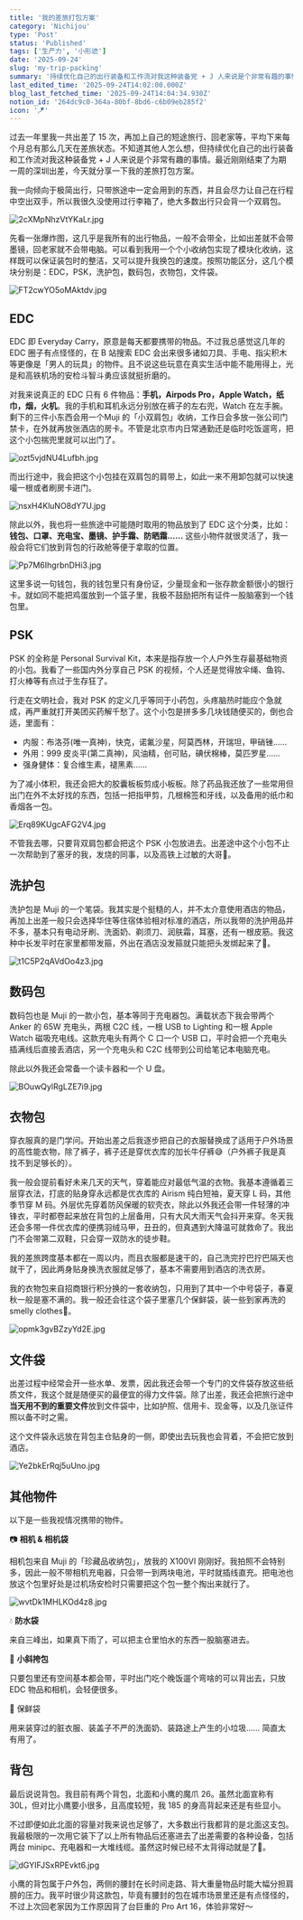 ```yaml
---
title: '我的差旅打包方案'
category: 'Nichijou'
type: 'Post'
status: 'Published'
tags: ['生产力', '小形迹']
date: '2025-09-24'
slug: 'my-trip-packing'
summary: '持续优化自己的出行装备和工作流对我这种装备党 + J 人来说是个非常有趣的事情。'
last_edited_time: '2025-09-24T14:02:00.000Z'
blog_last_fetched_time: '2025-09-24T14:04:34.930Z'
notion_id: '264dc9c0-364a-80bf-8bd6-c6b09eb285f2'
icon: '🪁'
---
```


过去一年里我一共出差了 15 次，再加上自己的短途旅行、回老家等，平均下来每个月总有那么几天在差旅状态。不知道其他人怎么想，但持续优化自己的出行装备和工作流对我这种装备党 + J 人来说是个非常有趣的事情。最近刚刚结束了为期一周的深圳出差，今天就分享一下我的差旅打包方案。

我一向倾向于极简出行，只带旅途中一定会用到的东西，并且会尽力让自己在行程中空出双手，所以我很久没使用过行李箱了，绝大多数出行只会背一个双肩包。

![2cXMpNhzVtYKaLr.jpg](https://cdn.sa.net/2025/09/24/2cXMpNhzVtYKaLr.jpg)

先看一张爆炸图，这几乎是我所有的出行物品，一般不会带全，比如出差就不会带墨镜，回老家就不会带电脑。可以看到我用一个个小收纳包实现了模块化收纳，这样既可以保证装包时的整洁，又可以提升我换包的速度。按照功能区分，这几个模块分别是：EDC，PSK，洗护包，数码包，衣物包，文件袋。

![FT2cwYO5oMAktdv.jpg](https://cdn.sa.net/2025/09/24/FT2cwYO5oMAktdv.jpg)

## EDC

EDC 即 Everyday Carry，原意是每天都要携带的物品。不过我总感觉这几年的 EDC 圈子有点怪怪的，在 B 站搜索 EDC 会出来很多诸如刀具、手电、指尖积木等更像是「男人的玩具」的物件。且不说这些玩意在真实生活中能不能用得上，光是和高铁机场的安检斗智斗勇应该就挺折磨的。

对我来说真正的 EDC 只有 6 件物品：**手机，Airpods Pro，Apple Watch，纸巾，烟，火机**。我的手机和耳机永远分别放在裤子的左右兜，Watch 在左手腕。剩下的三件小东西会用一个Muji 的「小双肩包」收纳，工作日会多放一张公司门禁卡，在外就再放张酒店的房卡。不管是北京市内日常通勤还是临时吃饭遛弯，把这个小包揣兜里就可以出门了。

![ozt5vjdNU4Lufbh.jpg](https://cdn.sa.net/2025/09/24/ozt5vjdNU4Lufbh.jpg)

而出行途中，我会把这个小包挂在双肩包的肩带上，如此一来不用卸包就可以快速嘬一根或者刷房卡进门。

![nsxH4KluNO8dY7U.jpg](https://cdn.sa.net/2025/09/24/nsxH4KluNO8dY7U.jpg)

除此以外，我也将一些旅途中可能随时取用的物品放到了 EDC 这个分类，比如：**钱包、口罩、充电宝、墨镜、护手霜、防晒霜……** 这些小物件就很灵活了，我一般会将它们放到背包的行政舱等便于拿取的位置。

![Pp7M6IhgrbnDHi3.jpg](https://cdn.sa.net/2025/09/24/Pp7M6IhgrbnDHi3.jpg)

这里多说一句钱包，我的钱包里只有身份证，少量现金和一张存款金额很小的银行卡。就如同不能把鸡蛋放到一个篮子里，我极不鼓励把所有证件一股脑塞到一个钱包里。

## PSK

PSK 的全称是 Personal Survival Kit，本来是指存放一个人户外生存最基础物资的小包。我看了一些国内外分享自己 PSK 的视频，个人还是觉得放伞绳、鱼钩、打火棒等有点过于生存狂了。

行走在文明社会，我对 PSK 的定义几乎等同于小药包，头疼脑热时能应个急就成，再严重就打开美团买药解千愁了。这个小包是拼多多几块钱随便买的，倒也合适，里面有：

- 内服：布洛芬(唯一真神)，快克，诺氟沙星，阿莫西林，开瑞坦，甲硝锉……
- 外用：999 皮炎平(第二真神)，风油精，创可贴，碘伏棉棒，莫匹罗星……
- 强身健体：复合维生素，褪黑素……

为了减小体积，我还会把大的胶囊板板剪成小板板。除了药品我还放了一些常用但出门在外不太好找的东西，包括一把指甲剪，几根棉签和牙线，以及备用的纸巾和香烟各一包。

![Erq89KUgcAFG2V4.jpg](https://cdn.sa.net/2025/09/24/Erq89KUgcAFG2V4.jpg)

不管我去哪，只要背双肩包都会把这个 PSK 小包放进去。出差途中这个小包不止一次帮助到了塞牙的我，发烧的同事，以及高铁上过敏的大哥🥺。

## 洗护包

洗护包是 Muji 的一个笔袋。我其实是个挺糙的人，并不太介意使用酒店的物品，再加上出差一般只会选择华住等住宿体验相对标准的酒店，所以我带的洗护用品并不多，基本只有电动牙刷、洗面奶、剃须刀、润肤霜，耳塞，还有一根皮筋。我这种中长发平时在家里都带发箍，外出在酒店没发箍就只能把头发绑起来了🤣。

![t1C5P2qAVdOo4z3.jpg](https://cdn.sa.net/2025/09/24/t1C5P2qAVdOo4z3.jpg)

## 数码包

数码包也是 Muji 的一款小包，基本等同于充电器包。满载状态下我会带两个 Anker 的 65W 充电头，两根 C2C 线，一根 USB to Lighting 和一根 Apple Watch 磁吸充电线。这款充电头有两个 C 口一个 USB 口，平时会把一个充电头插满线后直接丢酒店，另一个充电头和 C2C 线带到公司给笔记本电脑充电。

除此以外我还会常备一个读卡器和一个 U 盘。

![BOuwQylRgLZE7i9.jpg](https://cdn.sa.net/2025/09/24/BOuwQylRgLZE7i9.jpg)

## 衣物包

穿衣服真的是门学问。开始出差之后我逐步把自己的衣服替换成了适用于户外场景的高性能衣物，除了裤子，裤子还是穿优衣库的加长牛仔裤😅（户外裤子我是真找不到足够长的）。

我一般会提前看好未来几天的天气，穿着能应对最低气温的衣物。我基本遵循着三层穿衣法，打底的贴身穿永远都是优衣库的 Airism 纯白短袖，夏天穿 L 码，其他季节穿 M 码。外层优先穿着防风保暖的软壳衣，除此以外我还会带一件轻薄的冲锋衣，平时都卷起来放在背包的上层备用，只有大风大雨天气会抖开来穿。冬天我还会多带一件优衣库的便携羽绒马甲，丑丑的，但真遇到大降温可就救命了。我出门不会带第二双鞋，只会穿一双防水的徒步鞋。

我的差旅跨度基本都在一周以内，而且衣服都是速干的，自己洗完拧巴拧巴隔天也就干了，因此两身贴身换洗衣服就足够了，基本不需要用到酒店的洗衣房。

我的衣物包来自招商银行积分换的一套收纳包，只用到了其中一个中号袋子，春夏秋一般是塞不满的。我一般还会往这个袋子里塞几个保鲜袋，装一些到家再洗的 smelly clothes🌚。

![opmk3gvBZzyYd2E.jpg](https://cdn.sa.net/2025/09/24/opmk3gvBZzyYd2E.jpg)

## 文件袋

出差过程中经常会开一些水单、发票，因此我还会带一个专门的文件袋存放这些纸质文件，我这个就是随便买的最便宜的得力文件袋。除了出差，我还会把旅行途中**当天用不到的重要文件**放到文件袋中，比如护照、信用卡、现金等，以及几张证件照以备不时之需。

这个文件袋永远放在背包主仓贴身的一侧，即使出去玩我也会背着，不会把它放到酒店。

![Ye2bkErRqj5uUno.jpg](https://cdn.sa.net/2025/09/24/Ye2bkErRqj5uUno.jpg)

## 其他物件

以下是一些我视情况携带的物件。

📷 **相机 & 相机袋**

相机包来自 Muji 的「珍藏品收纳包」，放我的 X100VI 刚刚好。我拍照不会特别多，因此一般不带相机充电器，只会带一到两块电池，平时就插线直充。把电池也放这个包里好处是过机场安检时只需要把这个包一整个掏出来就行了。

![wvtDk1MHLKOd4z8.jpg](https://cdn.sa.net/2025/09/24/wvtDk1MHLKOd4z8.jpg)

💧 **防水袋**

来自三峰出，如果真下雨了，可以把主仓里怕水的东西一股脑塞进去。

👜 **小斜挎包**

只要包里还有空间基本都会带，平时出门吃个晚饭遛个弯啥的可以背出去，只放 EDC 物品和相机，会轻便很多。

🍉 保鲜袋

用来装穿过的脏衣服、装盖子不严的洗面奶、装路途上产生的小垃圾…… 简直太有用了。

## 背包

最后说说背包。我目前有两个背包，北面和小鹰的魔爪 26。虽然北面宣称有 30L，但对比小鹰要小很多，且高度较短，我 185 的身高背起来还是有些显小。

不过即便如此北面的容量对我来说也足够了，大多数出行我都背的是北面这支包。我最极限的一次用它装下了以上所有物品后还塞进去了出差需要的各种设备，包括两台 minipc、充电器和一大堆线缆。虽然这时候已经不太背得动就是了🌚。

![dGYIFJSxRPEvkt6.jpg](https://cdn.sa.net/2025/09/24/dGYIFJSxRPEvkt6.jpg)

小鹰的背包属于户外包，两侧的腰封在长时间走路、背大重量物品时能大幅分担肩膀的压力。我平时很少背这款包，毕竟有腰封的包在城市场景里还是有点怪怪的，不过上次回老家因为工作原因背了台巨重的 Pro Art 16，体验非常好～
